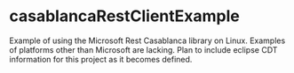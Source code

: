 # casablancaRestClientExample
Example of using the Microsoft Rest Casablanca library on Linux.  Examples of platforms other than Microsoft are lacking.
Plan to include eclipse CDT information for this project as it becomes defined.
